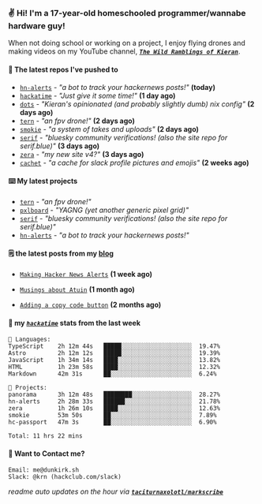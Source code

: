 ### ✌️ Hi! I'm a 17-year-old homeschooled programmer/wannabe hardware guy!

When not doing school or working on a project, I enjoy flying drones and making videos on my YouTube channel, [**_`The Wild Ramblings of Kieran`_**](https://youtube.com/@kieran.rambles).

#### 👷 The latest repos I've pushed to

- [`hn-alerts`](https://github.com/taciturnaxolotl/hn-alerts) - _"a bot to track your hackernews posts!"_ **(today)**
- [`hackatime`](https://github.com/hackclub/hackatime) - _"Just give it some time!"_ **(1 day ago)**
- [`dots`](https://github.com/taciturnaxolotl/dots) - _"Kieran's opinionated (and probably slightly dumb) nix config"_ **(2 days ago)**
- [`tern`](https://github.com/taciturnaxolotl/tern) - _"an fpv drone!"_ **(2 days ago)**
- [`smokie`](https://github.com/taciturnaxolotl/smokie) - _"a system of takes and uploads"_ **(2 days ago)**
- [`serif`](https://github.com/taciturnaxolotl/serif) - _"bluesky community verifications! (also the site repo for serif.blue)"_ **(3 days ago)**
- [`zera`](https://github.com/taciturnaxolotl/zera) - _"my new site v4?"_ **(3 days ago)**
- [`cachet`](https://github.com/taciturnaxolotl/cachet) - _"a cache for slack profile pictures and emojis"_ **(2 weeks ago)**

#### ⌨️ My latest projects

- [`tern`](https://github.com/taciturnaxolotl/tern) - _"an fpv drone!"_
- [`pxlboard`](https://github.com/taciturnaxolotl/pxlboard) - _"YAGNG (yet another generic pixel grid)"_
- [`serif`](https://github.com/taciturnaxolotl/serif) - _"bluesky community verifications! (also the site repo for serif.blue)"_
- [`hn-alerts`](https://github.com/taciturnaxolotl/hn-alerts) - _"a bot to track your hackernews posts!"_

#### 🗒️ the latest posts from my [blog](https://dunkirk.sh)

- [`Making Hacker News Alerts`](https://dunkirk.sh/blog/hn-alerts/) **(1 week ago)**

- [`Musings about Atuin`](https://dunkirk.sh/blog/atuin/) **(1 month ago)**

- [`Adding a copy code button`](https://dunkirk.sh/blog/adding-a-copy-button/) **(2 months ago)**



#### 📡 my [_`hackatime`_](https://waka.hackclub.com) stats from the last week

```text
💾 Languages:
TypeScript    2h 12m 44s   █████░░░░░░░░░░░░░░░░░░░░  19.47%
Astro         2h 12m 12s   █████░░░░░░░░░░░░░░░░░░░░  19.39%
JavaScript    1h 34m 14s   ████░░░░░░░░░░░░░░░░░░░░░  13.82%
HTML          1h 23m 58s   ████░░░░░░░░░░░░░░░░░░░░░  12.32%
Markdown      42m 31s      ██░░░░░░░░░░░░░░░░░░░░░░░  6.24%

💼 Projects:
panorama      3h 12m 48s   ████████░░░░░░░░░░░░░░░░░  28.27%
hn-alerts     2h 28m 33s   ██████░░░░░░░░░░░░░░░░░░░  21.78%
zera          1h 26m 10s   ████░░░░░░░░░░░░░░░░░░░░░  12.63%
smokie        53m 50s      ██░░░░░░░░░░░░░░░░░░░░░░░  7.89%
hc-passport   47m 3s       ██░░░░░░░░░░░░░░░░░░░░░░░  6.90%

Total: 11 hrs 22 mins
```

#### 📮 Want to Contact me?

```text
Email: me@dunkirk.sh
Slack: @krn (hackclub.com/slack)
```

_readme auto updates on the hour via [**`taciturnaxolotl/markscribe`**](https://github.com/taciturnaxolotl/markscribe)_
